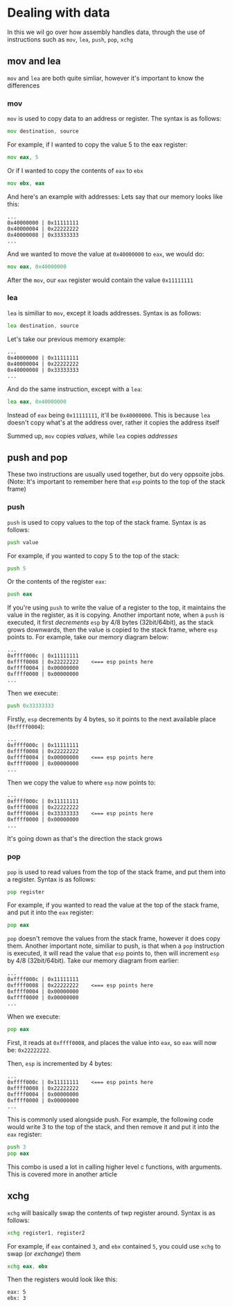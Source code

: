# Dealing with data

In this we wil go over how assembly handles data, through the use of instructions such as `mov`, `lea`, `push`, `pop`, `xchg`

## mov and lea

`mov` and `lea` are both quite simliar, however it's important to know the differences

### mov
`mov` is used to copy data to an address or register. The syntax is as follows:

```asm
mov destination, source
```

 For example, if I wanted to copy the value 5 to the eax register:
 ```asm
 mov eax, 5
 ```
 
 Or if I wanted to copy the contents of `eax` to `ebx`
 ```asm
 mov ebx, eax
 ```
 And here's an example with addresses:
 Lets say that our memory looks like this:
 ```
 ...
 0x40000000 | 0x11111111
 0x40000004 | 0x22222222
 0x40000008 | 0x33333333
 ...
 ```
 And we wanted to move the value at `0x40000000` to `eax`, we would do:
 ```asm
 mov eax, 0x40000000
 ```
 After the `mov`, our `eax` register would contain the value `0x11111111`
 
 ### lea
 
 `lea` is similiar to `mov`, except it loads addresses. Syntax is as follows:
 ```asm
 lea destination, source
 ```
 Let's take our previous memory example:
 ```
 ...
 0x40000000 | 0x11111111
 0x40000004 | 0x22222222
 0x40000008 | 0x33333333
 ...
 ```
 And do the same instruction, except with a `lea`:
 ```asm
 lea eax, 0x40000000
 ```
 Instead of `eax` being `0x11111111`, it'll be `0x40000000`. This is because `lea` doesn't copy what's at the address over, rather it copies the address itself
 
 
 Summed up, `mov` copies *values*, while `lea` copies *addresses*
 
 ## push and pop
 
 These two instructions are usually used together, but do very oppsoite jobs. 
 (Note: It's important to remember here that `esp` points to the top of the stack frame)
 
 ### push
 `push` is used to copy values to the top of the stack frame. Syntax is as follows:
 
 ```asm
 push value
 ```
 
 For example, if you wanted to copy 5 to the top of the stack:
 ```asm
 push 5
 ```
 
 Or the contents of the register `eax`:
 ```asm
 push eax
 ```
 
 If you're using `push` to write the value of a register to the top, it maintains the value in the register, as it is copying. Another important note, when a `push` is executed, it first *decrements* `esp` by 4/8 bytes (32bit/64bit), as the stack grows downwards, then the value is copied to the stack frame, where `esp` points to. For example, take our memory diagram below:
 ```
 ...
 0xffff000c | 0x11111111
 0xffff0008 | 0x22222222    <=== esp points here
 0xffff0004 | 0x00000000
 0xffff0000 | 0x00000000
 ...
 ```
 
 Then we execute:
 ```asm
 push 0x33333333
 ```
 Firstly, `esp` decrements by 4 bytes, so it points to the next available place (`0xffff0004`):
 ```
 ...
 0xffff000c | 0x11111111
 0xffff0008 | 0x22222222
 0xffff0004 | 0x00000000    <=== esp points here
 0xffff0000 | 0x00000000
 ...
 ```
 
 Then we copy the value to where `esp` now points to:
 ```
 ...
 0xffff000c | 0x11111111
 0xffff0008 | 0x22222222
 0xffff0004 | 0x33333333    <=== esp points here
 0xffff0000 | 0x00000000
 ...
 ```
 
 It's going down as that's the direction the stack grows
 
 ### pop
 
 `pop` is used to read values from the top of the stack frame, and put them into a register. Syntax is as follows:
 
 ```asm
 pop register
 ```
 
 For example, if you wanted to read the value at the top of the stack frame, and put it into the `eax` register:
 ```asm
 pop eax
 ```
 
 `pop` doesn't remove the values from the stack frame, however it does copy them. Another important note, similiar to push, is that when a `pop` instruction is executed, it will read the value that `esp` points to, then will increment `esp` by 4/8 (32bit/64bit). Take our memory diagram from earlier:
 
 ```
 ...
 0xffff000c | 0x11111111
 0xffff0008 | 0x22222222    <=== esp points here
 0xffff0004 | 0x00000000
 0xffff0000 | 0x00000000
 ...
 ```
 When we execute:
 ```asm
 pop eax
 ```
 First, it reads at `0xffff0008`, and places the value into `eax`, so `eax` will now be: `0x22222222`.
 
 Then, `esp` is incremented by 4 bytes:
 
 ```
 ...
 0xffff000c | 0x11111111    <=== esp points here
 0xffff0008 | 0x22222222
 0xffff0004 | 0x00000000
 0xffff0000 | 0x00000000
 ...
 ```
 
 This is commonly used alongside push. For example, the following code would write 3 to the top of the stack, and then remove it and put it into the `eax` register:
 ```asm
 push 3
 pop eax
 ```
 
 This combo is used a lot in calling higher level c functions, with arguments. This is covered more in another article
 
 ## xchg
 
 `xchg` will basically swap the contents of twp register around. Syntax is as follows:
 
 ```asm
 xchg register1, register2
 ```
 For example, if `eax` contained `3`, and `ebx` contained `5`, you could use `xchg` to swap (or *exchange*) them
 
 ```asm
 xchg eax, ebx
 ```
 Then the registers would look like this:
 ```
 eax: 5
 ebx: 3
 ```
 
